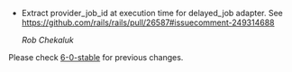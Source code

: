 
*   Extract provider_job_id at execution time for delayed_job adapter. See https://github.com/rails/rails/pull/26587#issuecomment-249314688

    *Rob Chekaluk*

Please check [6-0-stable](https://github.com/rails/rails/blob/6-0-stable/activejob/CHANGELOG.md) for previous changes.
